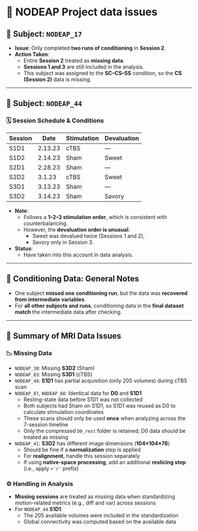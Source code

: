 # 🧠 NODEAP Project data issues

## 📌 Subject: `NODEAP_17`
- **Issue**: Only completed **two runs of conditioning** in **Session 2**.
- **Action Taken**:
  - Entire **Session 2** treated as **missing data**.
  - **Sessions 1 and 3** are still included in the analysis.
  - This subject was assigned to the **SC–CS–SS** condition, so the **CS (Session 2)** data is missing.

---

## 📌 Subject: `NODEAP_44`

### 🗓️ Session Schedule & Conditions

| Session | Date       | Stimulation | Devaluation       |
|---------|------------|-------------|-------------------|
| S1D1    | 2.13.23    | cTBS        | —                 |
| S1D2    | 2.14.23    | Sham        | Sweet             |
| S2D1    | 2.28.23    | Sham        | —                 |
| S2D2    | 3.1.23     | cTBS        | Sweet             |
| S3D1    | 3.13.23    | Sham        | —                 |
| S3D2    | 3.14.23    | Sham        | Savory            |

- **Note**:
  - Follows a **1–2–3 stimulation order**, which is consistent with counterbalancing.
  - However, the **devaluation order is unusual**:
    - Sweet was devalued twice (Sessions 1 and 2),
    - Savory only in Session 3.
- **Status**:
  - Have taken into this account in data analysis.

---

## 🧪 Conditioning Data: General Notes

- One subject **missed one conditioning run**, but the data was **recovered from intermediate variables**.
- For **all other subjects and runs**, conditioning data in the **final dataset match** the intermediate data after checking.

---

## 🧲 Summary of MRI Data Issues

### 📉 Missing Data

- `NODEAP_30`: Missing **S3D2** (Sham)
- `NODEAP_83`: Missing **S3D1** (cTBS)
- `NODEAP_44`: **S1D1** has partial acquisition (only 205 volumes) during cTBS scan
- `NODEAP_87`, `NODEAP_88`: Identical data for **D0** and **S1D1**
  - Resting-state data before S1D1 was not collected
  - Both subjects had Sham on S1D1, so S1D1 was reused as D0 to calculate stimulation coordinates
  - These scans should only be used **once** when analyzing across the 7-session timeline
  - Only the compressed `D0_rest` folder is retained; D0 data should be treated as missing
- `NODEAP_41`: **S3D2** has different image dimensions (**104×104×78**)
  - Should be fine if a **normalization** step is applied
  - For **realignment**, handle this session separately
  - If using **native-space processing**, add an additional **reslicing step** (i.e., apply `+'r'` prefix)

### ⚙️ Handling in Analysis

- **Missing sessions** are treated as missing data when standardizing motion-related metrics (e.g., diff and var) across sessions
- For `NODEAP_44` **S1D1**:
  - The 205 available volumes were included in the standardization
  - Global connectivity was computed based on the available data

